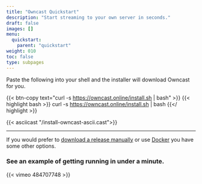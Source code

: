 ```yaml
---
title: "Owncast Quickstart"
description: "Start streaming to your own server in seconds."
draft: false
images: []
menu:
  quickstart:
    parent: "quickstart"
weight: 010
toc: false
type: subpages
---
```


Paste the following into your shell and the installer will download Owncast for you.

{{< btn-copy text="curl -s https://owncast.online/install.sh | bash" >}}
{{< highlight bash >}}
curl -s https://owncast.online/install.sh | bash
{{</ highlight >}}

{{< asciicast "/install-owncast-ascii.cast">}}

---

If you would prefer to [download a release manually](manual) or use [Docker](docker) you have some other options.

### See an example of getting running in under a minute.

{{< vimeo 484707748 >}}
